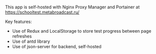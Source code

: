 This app is self-hosted with Nginx Proxy Manager and Portainer at https://schooltest.metabroadcast.ru/

Key features:
- Use of Redux and LocalStorage to store test progress between page refreshes
- Use of antd library
- Use of json-server for backend, self-hosted
  
